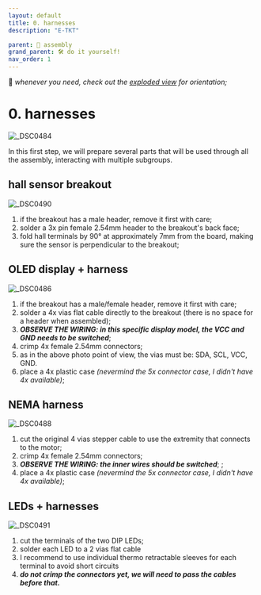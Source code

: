 ```yaml
---
layout: default
title: 0. harnesses
description: "E-TKT"

parent: 🧩 assembly
grand_parent: 🛠️ do it yourself!
nav_order: 1
---
```


💬 *whenever you need, check out the [exploded view](https://andreisperid.github.io/E-TKT/diy/assembly/assembly.html) for orientation;*

# **0. harnesses**

![_DSC0484](https://user-images.githubusercontent.com/15098003/196167866-c9dad3e1-6fc4-4c4f-b2bf-710a4462bdb5.jpg)

In this first step, we will prepare several parts that will be used through all the assembly, interacting with multiple subgroups.

## hall sensor breakout

![_DSC0490](https://user-images.githubusercontent.com/15098003/196168016-5dbd1229-9154-4916-a2e2-4ef6edc4835c.jpg)

1. if the breakout has a male header, remove it first with care;
2. solder a 3x pin female 2.54mm header to the breakout's back face;
3. fold hall terminals by 90° at approximately 7mm from the board, making sure the sensor is perpendicular to the breakout;


## OLED display + harness

![_DSC0486](https://user-images.githubusercontent.com/15098003/196167931-365aa63a-cd00-4597-9fc7-0f9ee8d28bfd.jpg)

1. if the breakout has a male/female header, remove it first with care;
2. solder a 4x vias flat cable directly to the breakout (there is no space for a header when assembled);
3. ***OBSERVE THE WIRING: in this specific display model, the VCC and GND needs to be switched***;
4. crimp 4x female 2.54mm connectors;
6. as in the above photo point of view, the vias must be: SDA, SCL, VCC, GND.
5. place a 4x plastic case *(nevermind the 5x connector case, I didn't have 4x available)*;


## NEMA harness

![_DSC0488](https://user-images.githubusercontent.com/15098003/196168345-3b4173bf-d00f-4c8d-a072-563242f6d99c.jpg)

1. cut the original 4 vias stepper cable to use the extremity that connects to the motor;
2. crimp 4x female 2.54mm connectors;
3. ***OBSERVE THE WIRING: the inner wires should be switched***; ;
4. place a 4x plastic case *(nevermind the 5x connector case, I didn't have 4x available)*;


## LEDs + harnesses

![_DSC0491](https://user-images.githubusercontent.com/15098003/196168461-33125586-b510-42de-9042-6b23a2de6909.jpg)
1. cut the terminals of the two DIP LEDs;
2. solder each LED to a 2 vias flat cable
3. I recommend to use individual thermo retractable sleeves for each terminal to avoid short circuits
4. ***do not crimp the connectors yet, we will need to pass the cables before that.***
